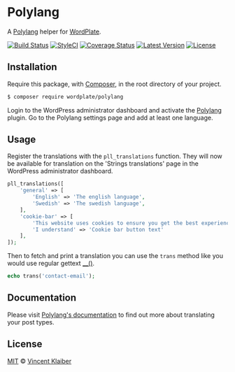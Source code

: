 # Polylang

A [Polylang](https://wordpress.org/plugins/polylang) helper for [WordPlate](https://wordplate.github.io).

[![Build Status](https://img.shields.io/travis/wordplate/polylang/master.svg?style=flat)](https://travis-ci.org/wordplate/polylang)
[![StyleCI](https://styleci.io/repos/58547586/shield?style=flat)](https://styleci.io/repos/58547586)
[![Coverage Status](https://img.shields.io/codecov/c/github/wordplate/polylang.svg?style=flat)](https://codecov.io/github/wordplate/polylang)
[![Latest Version](https://img.shields.io/github/release/wordplate/polylang.svg?style=flat)](https://github.com/wordplate/polylang/releases)
[![License](https://img.shields.io/packagist/l/wordplate/polylang.svg?style=flat)](https://packagist.org/packages/wordplate/polylang)

## Installation

Require this package, with [Composer](https://getcomposer.org), in the root directory of your project.

```bash
$ composer require wordplate/polylang
```

Login to the WordPress administrator dashboard and activate the [Polylang](https://wordpress.org/plugins/polylang) plugin. Go to the Polylang settings page and add at least one language.

## Usage

Register the translations with the `pll_translations` function. They will now be available for translation on the 'Strings translations' page in the WordPress administrator dashboard.

```php
pll_translations([
    'general' => [
        'English' => 'The english language',
        'Swedish' => 'The swedish language',
    ],
    'cookie-bar' => [
        'This website uses cookies to ensure you get the best experience on our website.' => 'Cookie bar message',
        'I understand' => 'Cookie bar button text'
    ],
]);
```

Then to fetch and print a translation you can use the `trans` method like you would use regular gettext [__()](https://developer.wordpress.org/reference/functions/__).

```php
echo trans('contact-email');
```

## Documentation

Please visit [Polylang's documentation](https://wordpress.org/plugins/polylang) to find out more about translating your post types.

## License

[MIT](LICENSE) © [Vincent Klaiber](https://vinkla.com)
